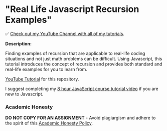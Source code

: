 # "Real Life Javascript Recursion Examples"

✅ [Check out my YouTube Channel with all of my tutorials](https://www.youtube.com/DaveGrayTeachesCode).

**Description:**

Finding examples of recursion that are applicable to real-life coding situations and not just math problems can be difficult. Using Javascript, this tutorial introduces the concept of recursion and provides both standard and real-life examples for you to learn from. 

[YouTube Tutorial](https://youtu.be/Q0alTGQ-lXk) for this repository.

I suggest completing my [8 hour JavaScript course tutorial video](https://youtu.be/EfAl9bwzVZk) if you are new to Javascript.

### Academic Honesty

**DO NOT COPY FOR AN ASSIGNMENT** - Avoid plagiargism and adhere to the spirit of this [Academic Honesty Policy](https://www.freecodecamp.org/news/academic-honesty-policy/).
